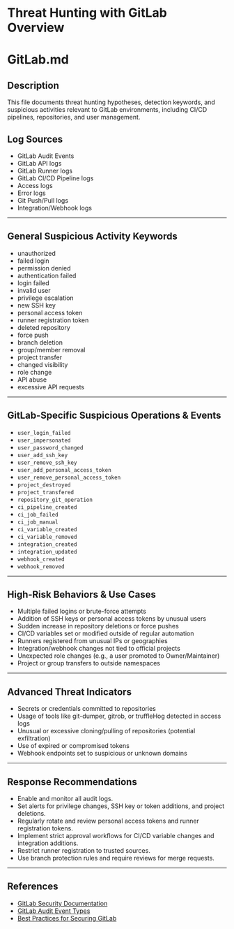 # Threat Hunting with GitLab Overview

# GitLab.md

## Description
This file documents threat hunting hypotheses, detection keywords, and suspicious activities relevant to GitLab environments, including CI/CD pipelines, repositories, and user management.

## Log Sources
- GitLab Audit Events
- GitLab API logs
- GitLab Runner logs
- GitLab CI/CD Pipeline logs
- Access logs
- Error logs
- Git Push/Pull logs
- Integration/Webhook logs

---

## General Suspicious Activity Keywords

- unauthorized
- failed login
- permission denied
- authentication failed
- login failed
- invalid user
- privilege escalation
- new SSH key
- personal access token
- runner registration token
- deleted repository
- force push
- branch deletion
- group/member removal
- project transfer
- changed visibility
- role change
- API abuse
- excessive API requests

---

## GitLab-Specific Suspicious Operations & Events

- `user_login_failed`
- `user_impersonated`
- `user_password_changed`
- `user_add_ssh_key`
- `user_remove_ssh_key`
- `user_add_personal_access_token`
- `user_remove_personal_access_token`
- `project_destroyed`
- `project_transfered`
- `repository_git_operation`
- `ci_pipeline_created`
- `ci_job_failed`
- `ci_job_manual`
- `ci_variable_created`
- `ci_variable_removed`
- `integration_created`
- `integration_updated`
- `webhook_created`
- `webhook_removed`

---

## High-Risk Behaviors & Use Cases

- Multiple failed logins or brute-force attempts
- Addition of SSH keys or personal access tokens by unusual users
- Sudden increase in repository deletions or force pushes
- CI/CD variables set or modified outside of regular automation
- Runners registered from unusual IPs or geographies
- Integration/webhook changes not tied to official projects
- Unexpected role changes (e.g., a user promoted to Owner/Maintainer)
- Project or group transfers to outside namespaces

---

## Advanced Threat Indicators

- Secrets or credentials committed to repositories
- Usage of tools like git-dumper, gitrob, or truffleHog detected in access logs
- Unusual or excessive cloning/pulling of repositories (potential exfiltration)
- Use of expired or compromised tokens
- Webhook endpoints set to suspicious or unknown domains

---

## Response Recommendations

- Enable and monitor all audit logs.
- Set alerts for privilege changes, SSH key or token additions, and project deletions.
- Regularly rotate and review personal access tokens and runner registration tokens.
- Implement strict approval workflows for CI/CD variable changes and integration additions.
- Restrict runner registration to trusted sources.
- Use branch protection rules and require reviews for merge requests.

---

## References

- [GitLab Security Documentation](https://docs.gitlab.com/ee/security/)
- [GitLab Audit Event Types](https://docs.gitlab.com/ee/administration/audit_event_types.html)
- [Best Practices for Securing GitLab](https://about.gitlab.com/solutions/security/)


